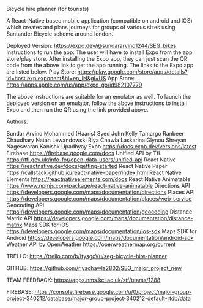 Bicycle hire planner (for tourists)

A React-Native based mobile application (compatible on android and IOS) which creates and plans journeys for groups of various sizes using Santander Bicycle scheme around london.

Deployed Version: https://expo.dev/@sundararvind1244/SEG_bikes Instructions to run the app: The user will have to install Expo from the app store/play store. After installing the Expo app, they can just scan the QR code from the above link to get the app running. The links to the Expo app are listed below. Play Store: https://play.google.com/store/apps/details?id=host.exp.exponent&hl=en_IN&gl=US App Store: https://apps.apple.com/us/app/expo-go/id982107779

The above instructions are suitable for an emulator as well. To launch the deployed version on an emulator, follow the above instructions to install Expo and then run the QR using the link provided above.

Authors:

Sundar Arvind
Mohammed (Haaris) Syed
John Kelly Tamargo
Ranbeer Chaudhary
Natan Lewandowski
Riya Chawla
Laskarina Glynou
Shreyan Nageswaran
Kanishk Upadhyay
Expo https://docs.expo.dev/versions/latest Firebase https://firebase.google.com/docs Unified API by TfL https://tfl.gov.uk/info-for/open-data-users/unified-api React Native https://reactnative.dev/docs/getting-started React Native Paper https://callstack.github.io/react-native-paper/index.html React Native Elements https://reactnativeelements.com/docs React Native Animatable https://www.npmjs.com/package/react-native-animatable Directions API https://developers.google.com/maps/documentation/directions Places API https://developers.google.com/maps/documentation/places/web-service Geocoding API https://developers.google.com/maps/documentation/geocoding Distance Matrix API https://developers.google.com/maps/documentation/distance-matrix Maps SDK for iOS https://developers.google.com/maps/documentation/ios-sdk Maps SDK for Android https://developers.google.com/maps/documentation/android-sdk Weather API by OpenWeather https://openweathermap.org/current

TRELLO: https://trello.com/b/ItysgcVu/seg-bicycle-hire-planner

GITHUB: https://github.com/riyachawla2802/SEG_major_project_new

TEAM FEEDBACK: https://apps.nms.kcl.ac.uk/stf/teams/1288

FIREBASE: https://console.firebase.google.com/u/0/project/major-group-project-340212/database/major-group-project-340212-default-rtdb/data
